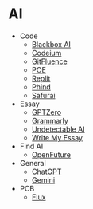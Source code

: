 # AI

- Code
  - [Blackbox AI](https://www.blackbox.ai/)
  - [Codeium](https://codeium.com/profile)
  - [GitFluence](https://www.gitfluence.com/)
  - [POE](https://poe.com/ChatGPT)
  - [Replit](https://replit.com/)
  - [Phind](https://www.phind.com/search?home=true)
  - [Safurai](https://www.safurai.com/)
- Essay
  - [GPTZero](https://gptzero.me/)
  - [Grammarly](https://www.grammarly.com/)
  - [Undetectable AI](https://undetectable.ai/)
  - [Write My Essay](https://writemyessays.ai/)
- Find AI
  - [OpenFuture](https://openfuture.ai/vi)
- General
  - [ChatGPT](https://chat.openai.com/)
  - [Gemini](https://gemini.google.com/app)
- PCB
  - [Flux](https://www.flux.ai/p)
